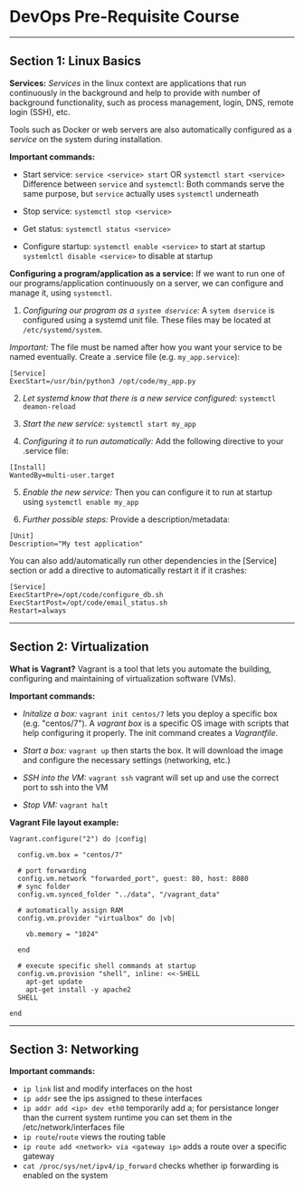 # DevOps Pre-Requisite Course

* * * 

## Section 1: Linux Basics

**Services:** 
*Services* in the linux context are applications that run continuously in the background and help to provide
with number of background functionality, such as process management, login, DNS, remote login (SSH), etc.

Tools such as Docker or web servers are also automatically configured as a *service* on the system during
installation. 

**Important commands:** 
- Start service: 
  `service <service> start` OR `systemctl start <service>`
  Difference between `service` and `systemctl`: Both commands serve the same purpose, but `service` actually
  uses `systemctl` underneath

- Stop service: 
  `systemctl stop <service>`

- Get status: 
  `systemctl status <service>`

- Configure startup: 
  `systemctl enable <service>` to start at startup
  `systemlctl disable <service>` to disable at startup

**Configuring a program/application as a service:**
If we want to run one of our programs/application continuously on a server, we can configure and manage it,
using `systemctl`. 

1. _Configuring our program as a `system dservice`:_
  A `sytem dservice` is configured using a systemd unit file. These files may be located at `/etc/systemd/system`.

  *Important:* The file must be named after how you want your service
  to be named eventually. 
  Create a .service file (e.g. `my_app.service`): 
  ```
  [Service]
  ExecStart=/usr/bin/python3 /opt/code/my_app.py
  ```
2. _Let systemd know that there is a new service configured:_
  `systemctl deamon-reload`

3. _Start the new service:_
  `systemctl start my_app`

4. _Configuring it to run automatically:_ 
  Add the following directive to your .service file: 
  ```
  [Install]
  WantedBy=multi-user.target
  ```
5. _Enable the new service:_
  Then you can configure it to run at startup using `systemctl enable my_app`

6. _Further possible steps:_
  Provide a description/metadata: 
  ```
  [Unit]
  Description="My test application"
  ```

  You can also add/automatically run other dependencies in the [Service] section or add a directive to 
  automatically restart it if it crashes:

  ```
  [Service]
  ExecStartPre=/opt/code/configure_db.sh
  ExecStartPost=/opt/code/email_status.sh
  Restart=always
  ```

* * * 

## Section 2: Virtualization

**What is Vagrant?** 
Vagrant is a tool that lets you automate the building, configuring and maintaining of virtualization
software (VMs). 

**Important commands:** 

- _Initalize a box:_
`vagrant init centos/7` lets you deploy a specific box (e.g. "centos/7"). A *vagrant box* is a specific
OS image with scripts that help configuring it properly. The init command creates a *Vagrantfile*. 


- _Start a box:_
`vagrant up` then starts the box. It will download the image and configure the necessary settings (networking, etc.)

- _SSH into the VM:_
`vagrant ssh` vagrant will set up and use the correct port to ssh into the VM

- _Stop VM:_
`vagrant halt`

**Vagrant File layout example:**
```
Vagrant.configure("2") do |config|
  
  config.vm.box = "centos/7"
  
  # port forwarding
  config.vm.network "forwarded_port", guest: 80, host: 8080
  # sync folder
  config.vm.synced_folder "../data", "/vagrant_data"
  
  # automatically assign RAM
  config.vm.provider "virtualbox" do |vb|
    
    vb.memory = "1024"

  end
  
  # execute specific shell commands at startup
  config.vm.provision "shell", inline: <<-SHELL
    apt-get update
    apt-get install -y apache2
  SHELL

end
```

* * * 

## Section 3: Networking

**Important commands:** 
- `ip link` list and modify interfaces on the host
- `ip addr` see the ips assigned to these interfaces
- `ip addr add <ip> dev eth0` temporarily add a; for persistance longer than the current system runtime
  you can set them in the /etc/network/interfaces file 
- `ip route`/`route` views the routing table
- `ip route add <network> via <gateway ip>` adds a route over a specific gateway
- `cat /proc/sys/net/ipv4/ip_forward` checks whether ip forwarding is enabled on the system
